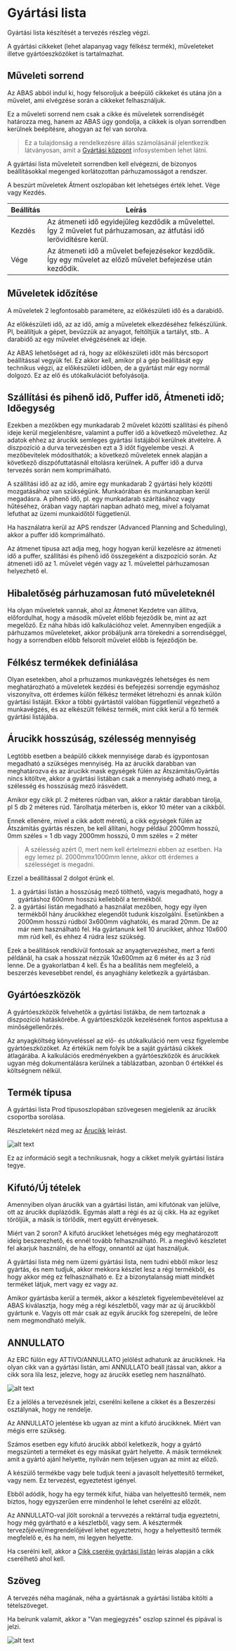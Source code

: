 # Gyártási lista

Gyártási lista készítését a tervezés részleg végzi.

A gyártási cikkeket (lehet alapanyag vagy félkész termék), műveleteket illetve gyártóeszközöket is tartalmazhat.

## Műveleti sorrend

Az ABAS abból indul ki, hogy felsoroljuk a beépülő cikkeket és utána jön a művelet, ami elvégzése során a cikkeket felhasználjuk.

Ez a műveleti sorrend nem csak a cikke és műveletek sorrendiségét határozza meg, hanem az ABAS úgy gondolja, a cikkek is olyan sorrendben kerülnek beépítésre, ahogyan az fel van sorolva.

> Ez a tulajdonság a rendelkezésre állás számolásánál jelentkezik látványosan, amit a [Gyártási központ](../gyartas/gyartasi-kozpont.md) infosystemben lehet látni.

A gyártási lista műveleteit sorrendben kell elvégezni, de bizonyos beállításokkal megenged korlátozottan párhuzamosságot a rendszer.

A beszúrt műveletek Átment oszlopában két lehetséges érték lehet. Vége vagy Kezdés.

|Beállítás|Leírás|
|---|---|
|Kezdés|Az átmeneti idő egyidejűleg kezdődik a művelettel. Így 2 művelet fut párhuzamosan, az átfutási idő lerövidítésre kerül.|
|Vége|Az átmeneti idő a művelet befejezésekor kezdődik. Így egy művelet az előző művelet befejezése után kezdődik.|


## Műveletek időzítése

A műveletek 2 legfontosabb paramétere, az előkészületi idő és a darabidő.

Az előkészületi idő, az az idő, amíg a műveletek elkezdéséhez felkészülünk. Pl, beállítjuk a gépet, bevűzzük az anyagot, feltöltjük a tartályt, stb..
A darabidő az egy művelet elvégzésének az ideje.

Az ABAS lehetőséget ad rá, hogy az előkészületi időt más bércsoport beállítással vegyük fel. Ez akkor kell, amikor pl a gép beállítását egy technikus végzi, az előkészületi időben, de a gyártást már egy normál dolgozó. Ez az elő és utókalkulációt befolyásolja.


## Szállítási és pihenő idő, Puffer idő, Átmeneti idő; Időegység

Ezekben a mezőkben egy munkadarab 2 művelet közötti szállítási és pihenő ideje kerül megjelenítésre, valamint a puffer idő a következő művelethez. Az adatok ehhez az árucikk semleges gyártási listájából kerülnek átvételre. A diszpozíció a durva tervezésben ezt a 3 időt figyelembe veszi. A mezőbevitelek módosíthatók; a következő műveletek ennek alapján a következő diszpófuttatásnál eltolásra kerülnek. A puffer idő a durva tervezés során nem komprimálható.

A szállítási idő az az idő, amire egy munkadarab 2 gyártási hely közötti mozgatásához van szükségünk. Munkaórában és munkanapban kerül megadásra. A pihenő idő, pl. egy munkadarab szárításához vagy hűtéséhez, órában vagy naptári napban adható meg, mivel a folyamat lefuthat az üzemi munkaidőtől függetlenül.

Ha használatra kerül az APS rendszer (Advanced Planning and Scheduling), akkor a puffer idő komprimálható.

Az átmenet típusa azt adja meg, hogy hogyan kerül kezelésre az átmeneti idő a puffer, szállítási és pihenő idő összegeként a diszpozíció során. Az átmeneti idő az 1. művelet végén vagy az 1. művelettel párhuzamosan helyezhető el.

## Hibaletőség párhuzamosan futó műveleteknél

Ha olyan műveletek vannak, ahol az Átmenet Kezdetre van állítva, előfordulhat, hogy a második művelet előbb fejeződik be, mint az azt megelőző. Ez náha hibás idő kalkulációhoz velet. Amennyiben engedjük a párhuzamos műveleteket, akkor próbáljunk arra törekedni a sorrendiséggel, hogy a sorrendben előbb felsorolt művelet előbb is fejeződjön be.

## Félkész termékek definiálása

Olyan esetekben, ahol a prhuzamos munkavégzés lehetséges és nem meghatározható a műveletek kezdési és befejezési sorrendje egymáshoz viszonyítva, ott érdemes külön félkész terméket létrehozni és annak külön gyártási listáját. Ekkor a többi gyártástól valóban függetlenül végezhető a munkavégzés, és az elkészült félkész termék, mint cikk kerül a fő termék gyártási listájába.

## Árucikk hosszúság, szélesség mennyiség

Legtöbb esetben a beápülő cikkek mennyisége darab és ígypontosan megadható a szükséges mennyiség.
Ha az árucikk darabban van meghatározva és az árucikk mask egységek fülén az Átszámítás/Gyártás nincs kitöltve, akkor a gyártási listában csak a mennyiség adható meg, a szélesség és hosszúság mező írásvédett.

Amikor egy cikk pl. 2 méteres rúdban van, akkor a raktár darabban tárolja, pl 5 db 2 méteres rúd. Tárolhatja méterben is, ekkor 10 méter van a cikkből.

Ennek ellenére, mivel a cikk adott méretű, a cikk egységek fülén az Átszámítás gyártás részen, be kell állítani, hogy például 
2000mm hosszú, 0mm széles = 1 db
vagy
2000mm hosszú, 0 mm széles = 2 méter

> A szélesség azért 0, mert nem kell értelmezni ebben az esetben. Ha egy lemez pl. 2000mmx1000mm lenne, akkor ott érdemes a szélességet is megadni.

Ezzel a beállítással 2 dolgot érünk el.

1. a gyártási listán a hosszúság mező tölthető, vagyis megadható, hogy a gyártáshoz 600mm hosszú kellebből a termékből.
2. a gyártási listán megadható a használat mezőben, hogy egy ilyen termékből hány árucikkhez elegendőt tudunk kiszolgálni. Esetünkben a 2000mm hosszú rúdból 3x600mm vághatóki, és marad 20mm. De az már nem használható fel. Ha gyártanunk kell 10 árucikket, ahhoz 10x600 mm rúd kell, és ehhez 4 rúdra lesz szükség.

Ezek a beállítások rendkívül fontosak az anyagtervezéshez, mert a fenti példánál, ha csak a hosszat nézzük 10x600mm az 6 méter és az 3 rúd lenne. De a gyakorlatban 4 kell. És ha a beállítás nem megfelelő, a beszerzés kevesebbet rendel, és anyaghiány keletkezik a gyártásban.

## Gyártóeszközök

A gyártóeszközök felvehetők a gyártási listákba, de nem tartoznak a diszpozíció hatáskörébe. A gyártóeszközök kezelésének fontos aspektusa a minőségellenőrzés.

Az anyagköltség könyveléssel az elő- és utókalkuláció nem vesz figyelembe gyártóeszközöket. Az értékük nem folyik be a saját gyártású cikkek átlagárába. A kalkulációs eredményekben a gyártóeszközök és árucikkek ugyan még dokumentálásra kerülnek a táblázatban, azonban 0 értékkel és költségnem nélkül.

## Termék típusa

A gyártási lista Prod típusoszlopában szövegesen megjelenik az árucikk csoportba sorolása.

Részletekért nézd meg az [Árucikk](../torzsadatok/cikkek.md) leírást.

![alt text](image-20.png)

Ez az információ segít a technikusnak, hogy a cikket melyik gyártási listára tegye.

## Kifutó/Új tételek

Amennyiben olyan árucikk van a gyártási listán, ami kifutónak van jelülve, ott az árucikk duplázódik. Egymás alatt a régi és az új cikk. Ha az egyiket töröljük, a másik is törlődik, mert együtt érvényesek.

Miért van 2 soron? A kifutó árucikket lehetséges még egy meghatározott ideig beszerezhető, és ennél tovább felhasználható. Pl. a meglévő készletet fel akarjuk használni, de ha elfogy, onnantól az újat használjuk.

A gyártási lista még nem üzemi gyártási lista, nem tudni ebből mikor lesz gyártás, és nem tudjuk, akkor mekkora készlet lesz a régi termékből, és hogy akkor még ez felhasználható e. Ez a bizonytalanság miatt mindkét terméket látjuk, mert vagy ez vagy az.

Amikor gyártásba kerül a termék, akkor a készletek figyelembevételével az ABAS kiválasztja, hogy még a régi készletből, vagy már az új árucikkből gyártunk e. Vagyis ott már csak az egyik árucikk fog szerepelni, de leőre nem megmondható melyik.

## ANNULLATO

Az ERC fülön egy ATTIVO/ANNULLATO jelölést adhatunk az árucikknek. 
Ha olyan cikk van a gyártási listán, ami ANNULLATO beáll jtással van, akkor a cikk sora lila lesz, jelezve, hogy az árucikk esetleg nem használható.

![alt text](image-19.png)

Ez a jelölés a tervezésnek jelzi, cserélni kellene a cikket és a Beszerzési osztálynak, hogy ne rendelje.

Az ANNULLATO jelentése kb ugyan az mint a kifutó árucikknek. Miért van mégis erre szükség.

Számos esetben egy kifutó árucikk abból keletkezik, hogy a gyártó megszünteti a terméket és egy másikat gyárt helyette. A másik terméknek amit a gyártó ajánl helyette, nyilván nem teljesen ugyan az mint az előző.

A készülő termékbe vagy bele tudjuk teeni a javasolt helyettesítő terméket, vagy nem. Ez tervezést, egyeztetést igényel.

Ebből adódik, hogy ha egy termék kifut, hiába van helyettesítő termék, nem biztos, hogy egyszerűen erre mindenhol le lehet cserélni az előzőt.

Az ANNULLATO-val jlölt soroknál a tervvezés a rektárral tudja egyeztetni, hogy még gyártható e a készletből, vagy sem. A késztermék tervezőjével/megrendelőjével lehet egyeztetni, hogy a helyettesítő termék megfelelő e, és ha nem, mi legyen helyette.

Ha cserélni kell, akkor a [Cikk cseréje gyártási listán](cikk-csereje-gyartasi-listan.md) leírás alapján a cikk cserélhető ahol kell.

## Szöveg

A tervezés néha magának, néha a gyártásnak a gyártási listába kitölti a tételszöveget. 

Ha beírunk valamit, akkor a "Van megjegyzés" oszlop színnel és pipával is jelzi.

![alt text](image-18.png)

